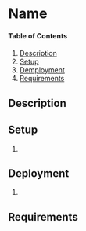 # Name

#### Table of Contents 

1. [Description](#description) 
2. [Setup](#setup) 
3. [Demployment](#deployment)
4. [Requirements](#requirements)




## Description 

## Setup 
1.

## Deployment
1. 

## Requirements 



